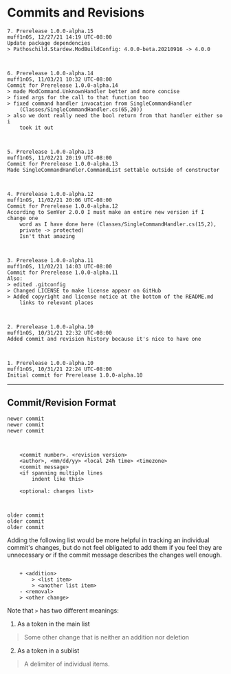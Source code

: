 # Commits and Revisions



	7. Prerelease 1.0.0-alpha.15
	muff1nOS, 12/27/21 14:19 UTC-08:00
	Update package dependencies
	> Pathoschild.Stardew.ModBuildConfig: 4.0.0-beta.20210916 -> 4.0.0



	6. Prerelease 1.0.0-alpha.14
	muff1nOS, 11/03/21 10:32 UTC-08:00
	Commit for Prerelease 1.0.0-alpha.14
	> made ModCommand.UnknownHandler better and more concise
	> fixed args for the call to that function too
	> fixed command handler invocation from SingleCommandHandler
		(Classes/SingleCommandHandler.cs(65,20))
	> also we dont really need the bool return from that handler either so i
		took it out



	5. Prerelease 1.0.0-alpha.13
	muff1nOS, 11/02/21 20:19 UTC-08:00
	Commit for Prerelease 1.0.0-alpha.13
	Made SingleCommandHandler.CommandList settable outside of constructor



	4. Prerelease 1.0.0-alpha.12
	muff1nOS, 11/02/21 20:06 UTC-08:00
	Commit for Prerelease 1.0.0-alpha.12
	According to SemVer 2.0.0 I must make an entire new version if I change one
		word as I have done here (Classes/SingleCommandHandler.cs(15,2),
		private -> protected)
		Isn't that amazing



	3. Prerelease 1.0.0-alpha.11
	muff1nOS, 11/02/21 14:03 UTC-08:00
	Commit for Prerelease 1.0.0-alpha.11
	Also:
	> edited .gitconfig
	> Changed LICENSE to make license appear on GitHub
	> Added copyright and license notice at the bottom of the README.md
		links to relevant places



	2. Prerelease 1.0.0-alpha.10
	muff1nOS, 10/31/21 22:32 UTC-08:00
	Added commit and revision history because it's nice to have one



	1. Prerelease 1.0.0-alpha.10
	muff1nOS, 10/31/21 22:24 UTC-08:00
	Initial commit for Prerelease 1.0.0-alpha.10



--------------------------------------------------------------------------------

## Commit/Revision Format

```
newer commit
newer commit
newer commit



	<commit number>. <revision version>
	<author>, <mm/dd/yy> <local 24h time> <timezone>
	<commit message>
	<if spanning multiple lines
		indent like this>

	<optional: changes list>



older commit
older commit
older commit
```

Adding the following list would be more helpful in tracking an individual
commit's changes, but do not feel obligated to add them if you feel they are
unnecessary or if the commit message describes the changes well enough.

```

	+ <addition>
		> <list item>
		> <another list item>
	- <removal>
	> <other change>

```

Note that `>` has two different meanings:

1. As a token in the main list
> Some other change that is neither an addition nor deletion

2. As a token in a sublist
> A delimiter of individual items.